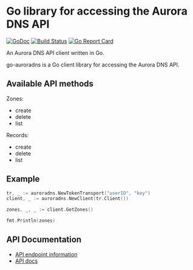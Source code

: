# Go library for accessing the Aurora DNS API

[![GoDoc](https://godoc.org/github.com/ldez/go-auroradns?status.svg)](https://godoc.org/github.com/ldez/go-auroradns)
[![Build Status](https://travis-ci.org/ldez/go-auroradns.svg?branch=master)](https://travis-ci.org/ldez/go-auroradns)
[![Go Report Card](https://goreportcard.com/badge/ldez/go-auroradns)](https://goreportcard.com/report/ldez/go-auroradns)

An Aurora DNS API client written in Go.

go-auroradns is a Go client library for accessing the Aurora DNS API.

## Available API methods

Zones:
- create
- delete
- list

Records:
- create
- delete
- list

## Example

```go
tr, _ := auroradns.NewTokenTransport("userID", "key")
client, _ := auroradns.NewClient(tr.Client())

zones, _, _ := client.GetZones()

fmt.Println(zones)
```

## API Documentation

- [API endpoint information](https://www.pcextreme.nl/community/d/111-what-is-the-api-endpoint-for-dns-health-checks)
- [API docs](https://libcloud.readthedocs.io/en/latest/dns/drivers/auroradns.html#api-docs)
